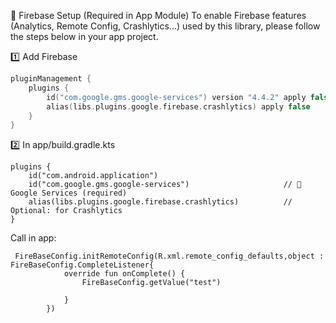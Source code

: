 <!-- GETTING STARTED -->

🔧 Firebase Setup (Required in App Module)
To enable Firebase features (Analytics, Remote Config, Crashlytics...) used by this library, please follow the steps below in your app project.

1️⃣ Add Firebase 

```kotlin
pluginManagement {
    plugins {
        id("com.google.gms.google-services") version "4.4.2" apply false
        alias(libs.plugins.google.firebase.crashlytics) apply false
    }
}
```

2️⃣ In app/build.gradle.kts
```
plugins {
    id("com.android.application")
    id("com.google.gms.google-services")                     // 🔧 Google Services (required)
    alias(libs.plugins.google.firebase.crashlytics)          // Optional: for Crashlytics
}
```

Call in app:
```
 FireBaseConfig.initRemoteConfig(R.xml.remote_config_defaults,object : FireBaseConfig.CompleteListener{
            override fun onComplete() {
                FireBaseConfig.getValue("test")
                
            }
        })


  
